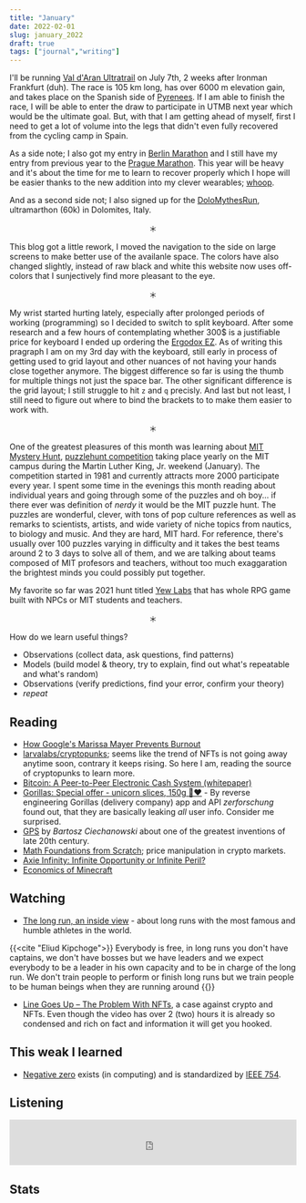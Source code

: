 ```yaml
---
title: "January"
date: 2022-02-01
slug: january_2022
draft: true
tags: ["journal","writing"]
---
```


I'll be running [Val d'Aran Ultratrail](https://www.aranbyutmb.com/en/) on July 7th, 2 weeks after Ironman Frankfurt (duh).
The race is 105 km long, has over 6000 m elevation gain, and takes place on the Spanish side of [Pyrenees](https://en.wikipedia.org/wiki/Pyrenees).
If I am able to finish the race, I will be able to enter the draw to participate in UTMB next year which would
be the ultimate goal. But, with that I am getting ahead of myself, first I need to get a lot of volume into the legs
that didn't even fully recovered from the cycling camp in Spain.

As a side note; I also got my entry in [Berlin Marathon](https://www.bmw-berlin-marathon.com/en/) and I still have my entry from
previous year to the [Prague Marathon](https://worldsmarathons.com/marathon/volkswagen-prague-marathon).
This year will be heavy and it's about the time for me to learn to recover properly which I hope
will be easier thanks to the new addition into my clever wearables; [whoop](https://www.whoop.com/).

And as a second side not; I also signed up for the [DoloMythesRun](https://dolomythsrun.it/), ultramarthon (60k) in Dolomites, Italy.

<center>＊</center>

This blog got a little rework, I moved the navigation to the side on large screens to make better use of the availanle space.
The colors have also changed slightly, instead of raw black and white this website now uses off-colors that I sunjectively find
more pleasant to the eye.

<center>＊</center>

My wrist started hurting lately, especially after prolonged periods of working (programming) so I decided to switch to split keyboard.
After some research and a few hours of contemplating whether 300$ is a justifiable price for keyboard I ended up ordering the [Ergodox EZ](https://ergodox-ez.com/).
As of writing this pragraph I am on my 3rd day with the keyboard, still early in process of getting used to grid layout and other nuances
of not having your hands close together anymore. The biggest difference so far is using the thumb for multiple things not just the space bar.
The other significant difference is the grid layout; I still struggle to hit `z` and `q` precisly. And last but not least, I still need to figure out
where to bind the brackets to to make them easier to work with.

<center>＊</center>

One of the greatest pleasures of this month was learning about [MIT Mystery Hunt](http://puzzles.mit.edu/), [puzzlehunt competition](https://en.wikipedia.org/wiki/MIT_Mystery_Hunt)
taking place yearly on the MIT campus during the Martin Luther King, Jr. weekend (January). The competition started in 1981 and currently attracts more
2000 participate every year. I spent some time in the evenings this month reading about individual years and going through some of the puzzles and oh boy...
if there ever was definition of _nerdy_ it would be the MIT puzzle hunt. The puzzles are wonderful, clever, with tons of pop culture references as
well as remarks to scientists, artists, and wide variety of niche topics from nautics, to biology and music. And they are hard, MIT hard.
For reference, there's usually over 100 puzzles varying in difficulty and it takes the best teams around 2 to 3 days to solve all of them,
and we are talking about teams composed of MIT profesors and teachers, without too much exaggaration the brightest minds you could possibly put together.

My favorite so far was 2021 hunt titled [Yew Labs](http://puzzles.mit.edu/2021/) that has whole RPG game built with NPCs or MIT students and teachers.

<center>＊</center>

How do we learn useful things?

* Observations (collect data, ask questions, find patterns)
* Models (build model & theory, try to explain, find out what's repeatable and what's random)
* Observations (verify predictions, find your error, confirm your theory)
* _repeat_

## Reading

- [How Google's Marissa Mayer Prevents Burnout](https://www.entrepreneur.com/article/223723)
- [larvalabs/cryptopunks](https://github.com/larvalabs/cryptopunks); seems like the trend of NFTs is not going away anytime soon,
  contrary it keeps rising. So here I am, reading the source of cryptopunks to learn more.
- [Bitcoin: A Peer-to-Peer Electronic Cash System (whitepaper)](https://bitcoin.org/bitcoin.pdf)
- [Gorillas: Special offer - unicorn slices, 150g 🦍❤️](https://zerforschung.org/posts/gorillas-en/) - By reverse engineering Gorillas (delivery company) app and API
  _zerforschung_ found out, that they are basically leaking _all_ user info. Consider me surprised.
- [GPS](https://ciechanow.ski/gps/) by _Bartosz Ciechanowski_ about one of the greatest inventions of late 20th century.
- [Math Foundations from Scratch](https://learnaifromscratch.github.io/math.html); price manipulation in crypto markets.
- [Axie Infinity: Infinite Opportunity or Infinite Peril?](https://naavik.co/business-breakdowns/axie-infinity)
- [Economics of Minecraft](https://www.alicemaz.com/writing/minecraft.html)

## Watching

- [The long run, an inside view](https://youtu.be/CeN1FeJIygQ) - about long runs with the most famous and humble athletes
  in the world.

{{<cite "Eliud Kipchoge">}}
Everybody is free, in long runs you don't have captains, we don't have bosses but we have leaders and we expect everybody to be a leader in his own capacity and to be in charge of the long run. We don't train people to perform or finish long runs but we train people to be human beings when they are running around
{{</cite>}}

- [Line Goes Up – The Problem With NFTs](https://www.youtube.com/watch?v=YQ_xWvX1n9g), a case against crypto and NFTs. Even though the video has over 2 (two) hours it is already so condensed and rich on fact and information it will get you hooked.

## This weak I learned

- [Negative zero](https://en.wikipedia.org/wiki/Signed_zero) exists (in computing) and is standardized by [IEEE 754](https://en.wikipedia.org/wiki/IEEE_754-1985).

## Listening

<iframe src="https://open.spotify.com/embed/track/2bidvM5hM1LGiEDkgp0EUz?utm_source=generator&theme=0" width="100%" height="80" frameBorder="0" allowfullscreen="" allow="autoplay; clipboard-write; encrypted-media; fullscreen; picture-in-picture"></iframe>

## Stats

